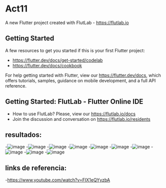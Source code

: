 # Act11

A new Flutter project created with FlutLab - https://flutlab.io

## Getting Started

A few resources to get you started if this is your first Flutter project:

- https://flutter.dev/docs/get-started/codelab
- https://flutter.dev/docs/cookbook

For help getting started with Flutter, view our
https://flutter.dev/docs, which offers tutorials,
samples, guidance on mobile development, and a full API reference.

## Getting Started: FlutLab - Flutter Online IDE

- How to use FlutLab? Please, view our https://flutlab.io/docs
- Join the discussion and conversation on https://flutlab.io/residents

## resultados:
-![image](https://github.com/pvacarrasco/Act11/assets/143549258/c00617a8-1f6c-4087-b139-49aad325573a)
-![image](https://github.com/pvacarrasco/Act11/assets/143549258/5ed95bbd-ec5e-4aae-b7d2-c72d9e1cec68)
-![image](https://github.com/pvacarrasco/Act11/assets/143549258/2eaba3c5-db18-4024-bb7b-bcc9d6811a83)
-![image](https://github.com/pvacarrasco/Act11/assets/143549258/d051b8c3-2301-47d2-86ad-18d079f7a1d2)
-![image](https://github.com/pvacarrasco/Act11/assets/143549258/9a92db52-5904-487c-b785-02bbda4573b3)
-![image](https://github.com/pvacarrasco/Act11/assets/143549258/53a82f49-937a-40dc-b276-889a60a01d38)
-![image](https://github.com/pvacarrasco/Act11/assets/143549258/f16140f2-51fd-43c3-b83d-5db0af0a22bc)
-![image](https://github.com/pvacarrasco/Act11/assets/143549258/14d0348f-7723-4311-9619-8b3de6f68343)
-![image](https://github.com/pvacarrasco/Act11/assets/143549258/01275e08-ca12-401c-a011-70b5f8d50154)
-![image](https://github.com/pvacarrasco/Act11/assets/143549258/e9385492-d371-49d2-8d35-b4148fd5f01d)

## links de referencia:
-https://www.youtube.com/watch?v=FIX1eQYyzbA


